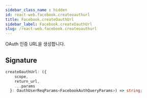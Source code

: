 ```yaml
---
sidebar_class_name : hidden
id: react-web.facebook.createoauthurl
title: Facebook.createOauthUrl
sidebar_label: Facebook.createOauthUrl
slug: /react-web.facebook.createoauthurl
---
```






OAuth 인증 URL을 생성합니다.

## Signature

```typescript
createOauthUrl: ({
    scope,
    return_url,
    ...params
  }: OauthUserReqParams<FacebookAuthQueryParams>) => string;
```
